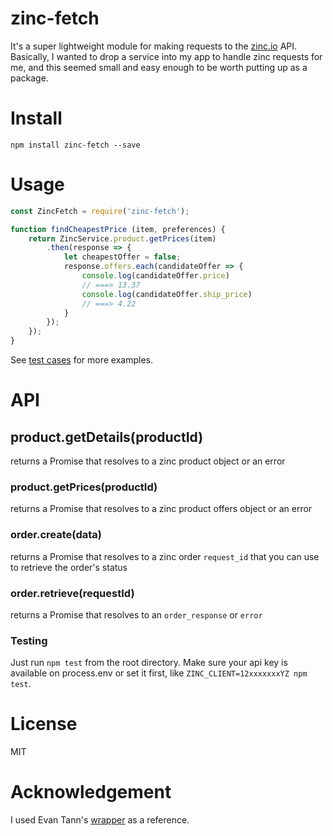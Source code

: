 
zinc-fetch
==========

It's a super lightweight module for making requests to the [zinc.io](http://docs.zincapi.com/) API. Basically, I wanted to drop a service into my app to handle zinc requests for me, and this seemed small and easy enough to be worth putting up as a package.

# Install

`npm install zinc-fetch --save`


# Usage

```javascript
const ZincFetch = require('zinc-fetch');

function findCheapestPrice (item, preferences) {
    return ZincService.product.getPrices(item)
        .then(response => {
            let cheapestOffer = false;
            response.offers.each(candidateOffer => {
                console.log(candidateOffer.price)
                // ===> 13.37
                console.log(candidateOffer.ship_price)
                // ===> 4.22
            }
        });
    });
}
```

See [test cases](https://github.com/brianpgerson/zinc-wrapper/test/zinc-fetch.test.js) for more examples.


# API

## product.getDetails(productId)

returns a Promise that resolves to a zinc product object or an error

### product.getPrices(productId)

returns a Promise that resolves to a zinc product offers object or an error

### order.create(data)

returns a Promise that resolves to a zinc order `request_id` that you can use to retrieve the order's status

### order.retrieve(requestId)

returns a Promise that resolves to an `order_response` or `error`

### Testing

Just run `npm test` from the root directory. Make sure your api key is available on process.env or set it first, like `ZINC_CLIENT=12xxxxxxxYZ npm test`.


# License

MIT


# Acknowledgement

I used Evan Tann's [wrapper](https://github.com/egtann/zinc) as a reference.
